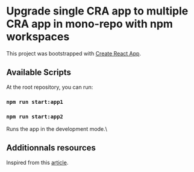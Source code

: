 # Upgrade single CRA app to multiple CRA app in mono-repo with npm workspaces

This project was bootstrapped with [Create React App](https://github.com/facebook/create-react-app).

## Available Scripts

At the root repository, you can run:

### `npm run start:app1`
### `npm run start:app2`

Runs the app in the development mode.\

## Additionnals resources

Inspired from this [article](https://dev.to/ng_speedster/react-monorepo-with-npm-4i94).

